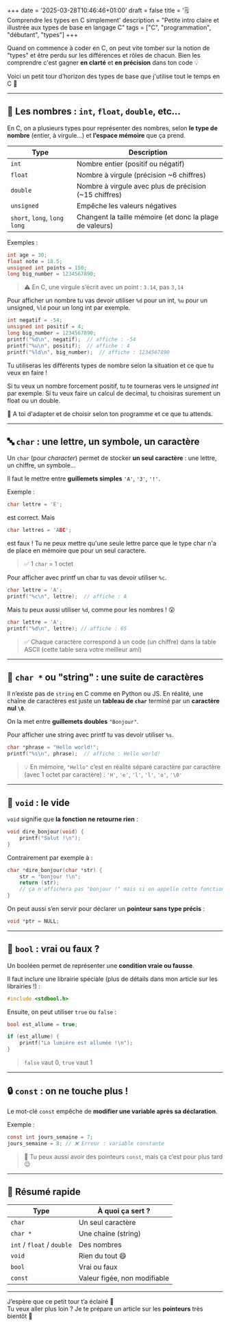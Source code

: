 +++
date = '2025-03-28T10:46:46+01:00'
draft = false
title = '🗒️ Comprendre les types en C simplement'
description = "Petite intro claire et illustrée aux types de base en langage C"
tags = ["C", "programmation", "débutant", "types"]
+++

Quand on commence à coder en C, on peut vite tomber sur la notion de "types" et être perdu sur les différences et rôles de chacun. Bien les comprendre c'est gagner **en clarté** et **en précision** dans ton code 💡

Voici un petit tour d’horizon des types de base que j'utilise tout le temps en C 🧵

---

## 🔢 Les nombres : `int`, `float`, `double`, etc...

En C, on a plusieurs types pour représenter des nombres, selon **le type de nombre** (entier, à virgule…) et **l’espace mémoire** que ça prend.

| Type        | Description |
|-------------|-------------|
| `int`       | Nombre entier (positif ou négatif) |
| `float`     | Nombre à virgule (précision ~6 chiffres) |
| `double`    | Nombre à virgule avec plus de précision (~15 chiffres) |
| `unsigned`  | Empêche les valeurs négatives |
| `short`, `long`, `long long` | Changent la taille mémoire (et donc la plage de valeurs) |

Exemples :
```c
int age = 30;
float note = 18.5;
unsigned int points = 150;
long big_number = 1234567890;
```

> ⚠️ En C, une virgule s’écrit avec un point : `3.14`, pas `3,14`

Pour afficher un nombre tu vas devoir utiliser `%d` pour un int, `%u` pour un unsigned, `%ld` pour un long int par exemple.
```c
int negatif = -54;
unsigned int positif = 4;
long big_number = 1234567890;  
printf("%d\n", negatif);  // affiche : -54
printf("%u\n", positif);  // affiche : 4
printf("%ld\n", big_number);  // affiche : 1234567890
```

Tu utiliseras les différents types de nombre selon la situation et ce que tu veux en faire !  

Si tu veux un nombre forcement positif, tu te tourneras vers le *unsigned int* par exemple.
Si tu veux faire un calcul de decimal, tu choisiras surement un float ou un double.

💭 A toi d'adapter et de choisir selon ton programme et ce que tu attends.

---  

## 🔤 `char` : une lettre, un symbole, un caractère

Un `char` (pour *character*) permet de stocker **un seul caractère** : une lettre, un chiffre, un symbole...

Il faut le mettre entre **guillemets simples** `'A'`, `'3'`, `'!'`.

Exemple :
```c
char lettre = 'E';
```
est correct. Mais
```c
char lettres = 'ABC';
```
est faux ! Tu ne peux mettre qu'une seule lettre parce que le type char n'a de place en mémoire que pour un seul caractere.

> ✅ 1 `char` = 1 octet  

Pour afficher avec printf un char tu vas devoir utiliser `%c`.
```c
char lettre = 'A';
printf("%c\n", lettre);  // affiche : A
```

Mais tu peux aussi utiliser `%d`, comme pour les nombres ! 😮
```c
char lettre = 'A';
printf("%d\n", lettre); // affiche : 65
```  

> ✅ Chaque caractère correspond à un code (un chiffre) dans la table ASCII (cette table sera votre meilleur ami)

---

## 🧵 `char *` ou "string" : une suite de caractères

Il n’existe pas de `string` en C comme en Python ou JS. En réalité, une chaîne de caractères est juste un **tableau de `char`** terminé par un **caractère nul `\0`**.

On la met entre **guillemets doubles** `"Bonjour"`.  

Pour afficher une string avec printf tu vas devoir utiliser `%s`.
```c
char *phrase = "Hello world!";
printf("%s\n", phrase);  // affiche : Hello world!
```

> 💡 En mémoire, `"Hello"` c’est en réalité séparé caractère par caractère (avec 1 octet par caractère) : `'H'`, `'e'`, `'l'`, `'l'`, `'o'`, `'\0'`


---

## 🚫 `void` : le vide

`void` signifie que **la fonction ne retourne rien** :

```c
void dire_bonjour(void) {
    printf("Salut !\n");
}
```

Contrairement par exemple à :  
```c
char *dire_bonjour(char *str) {
    str = "bonjour !\n";
    return (str);
    // ça n'affichera pas "bonjour !" mais si on appelle cette fonction ailleurs on pourra l'afficher
}
```

On peut aussi s’en servir pour déclarer un **pointeur sans type précis** :
```c
void *ptr = NULL;
```

---

## 🔁 `bool` : vrai ou faux ?

Un booléen permet de représenter une **condition vraie ou fausse**.

Il faut inclure une librairie spéciale (plus de détails dans mon article sur les librairies !) :
```c
#include <stdbool.h>
```

Ensuite, on peut utiliser `true` ou `false` :
```c
bool est_allume = true;

if (est_allume) {
    printf("La lumière est allumée !\n");
}
```

> `false` vaut 0, `true` vaut 1

---

## 🔒 `const` : on ne touche plus !

Le mot-clé `const` empêche de **modifier une variable après sa déclaration**.

Exemple :
```c
const int jours_semaine = 7;
jours_semaine = 8; // ❌ Erreur : variable constante
```

> 🧠 Tu peux aussi avoir des pointeurs `const`, mais ça c’est pour plus tard 😉

---

## 🧠 Résumé rapide

| Type     | À quoi ça sert ? |
|----------|------------------|
| `char`   | Un seul caractère |
| `char *` | Une chaîne (string) |
| `int` / `float` / `double` | Des nombres |
| `void`   | Rien du tout 😄 |
| `bool`   | Vrai ou faux |
| `const`  | Valeur figée, non modifiable |

---

J’espère que ce petit tour t’a éclairé 🔦  
Tu veux aller plus loin ? Je te prépare un article sur les **pointeurs** très bientôt 🔗
